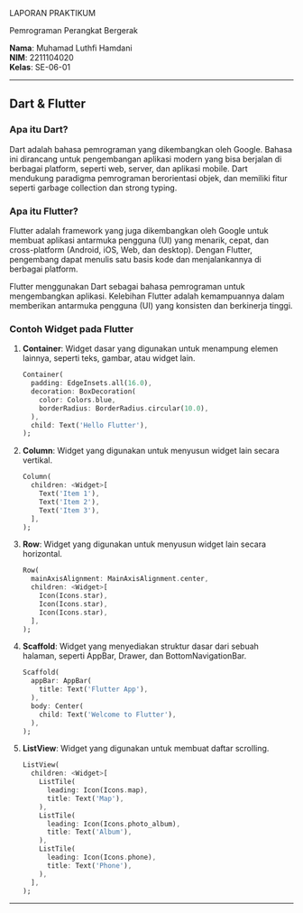 LAPORAN PRAKTIKUM

Pemrograman Perangkat Bergerak

**Nama**: Muhamad Luthfi Hamdani  
**NIM**: 2211104020  
**Kelas**: SE-06-01  

---

## Dart & Flutter

### Apa itu Dart?
Dart adalah bahasa pemrograman yang dikembangkan oleh Google. Bahasa ini dirancang untuk pengembangan aplikasi modern yang bisa berjalan di berbagai platform, seperti web, server, dan aplikasi mobile. Dart mendukung paradigma pemrograman berorientasi objek, dan memiliki fitur seperti garbage collection dan strong typing.

### Apa itu Flutter?
Flutter adalah framework yang juga dikembangkan oleh Google untuk membuat aplikasi antarmuka pengguna (UI) yang menarik, cepat, dan cross-platform (Android, iOS, Web, dan desktop). Dengan Flutter, pengembang dapat menulis satu basis kode dan menjalankannya di berbagai platform. 

Flutter menggunakan Dart sebagai bahasa pemrograman untuk mengembangkan aplikasi. Kelebihan Flutter adalah kemampuannya dalam memberikan antarmuka pengguna (UI) yang konsisten dan berkinerja tinggi.

### Contoh Widget pada Flutter

1. **Container**: 
   Widget dasar yang digunakan untuk menampung elemen lainnya, seperti teks, gambar, atau widget lain.

   ```dart
   Container(
     padding: EdgeInsets.all(16.0),
     decoration: BoxDecoration(
       color: Colors.blue,
       borderRadius: BorderRadius.circular(10.0),
     ),
     child: Text('Hello Flutter'),
   );
   ```

2. **Column**: 
   Widget yang digunakan untuk menyusun widget lain secara vertikal.

   ```dart
   Column(
     children: <Widget>[
       Text('Item 1'),
       Text('Item 2'),
       Text('Item 3'),
     ],
   );
   ```

3. **Row**: 
   Widget yang digunakan untuk menyusun widget lain secara horizontal.

   ```dart
   Row(
     mainAxisAlignment: MainAxisAlignment.center,
     children: <Widget>[
       Icon(Icons.star),
       Icon(Icons.star),
       Icon(Icons.star),
     ],
   );
   ```

4. **Scaffold**: 
   Widget yang menyediakan struktur dasar dari sebuah halaman, seperti AppBar, Drawer, dan BottomNavigationBar.

   ```dart
   Scaffold(
     appBar: AppBar(
       title: Text('Flutter App'),
     ),
     body: Center(
       child: Text('Welcome to Flutter'),
     ),
   );
   ```

5. **ListView**: 
   Widget yang digunakan untuk membuat daftar scrolling.

   ```dart
   ListView(
     children: <Widget>[
       ListTile(
         leading: Icon(Icons.map),
         title: Text('Map'),
       ),
       ListTile(
         leading: Icon(Icons.photo_album),
         title: Text('Album'),
       ),
       ListTile(
         leading: Icon(Icons.phone),
         title: Text('Phone'),
       ),
     ],
   );
   ```

---
